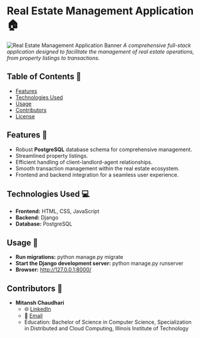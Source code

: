 # Real Estate Management Application 🏠

![Real Estate Management Application Banner](./assets/banner.png)
*A comprehensive full-stack application designed to facilitate the management of real estate operations, from property listings to transactions.*

## Table of Contents 📜
- [Features](#features-)
- [Technologies Used](#technologies-used-)
- [Usage](#usage-)
- [Contributors](#contributors-)
- [License](#license-)

## Features 🌟
- Robust **PostgreSQL** database schema for comprehensive management.
- Streamlined property listings.
- Efficient handling of client-landlord-agent relationships.
- Smooth transaction management within the real estate ecosystem.
- Frontend and backend integration for a seamless user experience.

## Technologies Used 💻
- **Frontend:** HTML, CSS, JavaScript
- **Backend:** Django
- **Database:** PostgreSQL

## Usage 🚀
- **Run migrations:** python manage.py migrate
- **Start the Django development server:** python manage.py runserver
- **Browser:** http://127.0.0.1:8000/
  
## Contributors 👥
- **Mitansh Chaudhari**
  - 🌐 [LinkedIn](https://linkedin.com/in/mit01)
  - 📧 [Email](mailto:mchaudhari1@hawk.iit.edu)
  - Education: Bachelor of Science in Computer Science, Specialization in Distributed and Cloud Computing, Illinois Institute of Technology 

